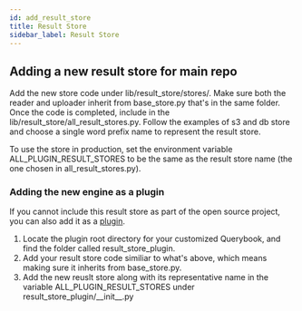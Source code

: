 ```yaml
---
id: add_result_store
title: Result Store
sidebar_label: Result Store
---
```


## Adding a new result store for main repo

Add the new store code under lib/result_store/stores/. Make sure both the reader and uploader inherit from base_store.py that's in the same folder.
Once the code is completed, include in the lib/result_store/all_result_stores.py. Follow the examples of s3 and db store and choose a single word prefix name to represent the result store.

To use the store in production, set the environment variable ALL_PLUGIN_RESULT_STORES to be the same as the result store name (the one chosen in all_result_stores.py).

### Adding the new engine as a plugin

If you cannot include this result store as part of the open source project, you can also add it as a [plugin](plugins.md).

1. Locate the plugin root directory for your customized Querybook, and find the folder called result_store_plugin.
2. Add your result store code similiar to what's above, which means making sure it inherits from base_store.py.
3. Add the new reuslt store along with its representative name in the variable ALL_PLUGIN_RESULT_STORES under result_store_plugin/\_\_init\_\_.py
